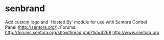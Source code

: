# senbrand
Add custom logo and 'Hosted By' module for use with Sentora Control Panel (http://sentora.org/). Forums: http://forums.sentora.org/showthread.php?tid=4268 http://www.sentora.org
